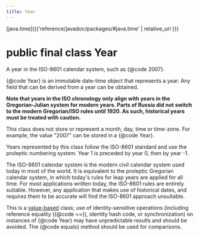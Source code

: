 ```yaml
---
title: Year
---
```


[java.time]({{'reference/javadoc/packages/#java.time' | relative_url }})

# public final class Year


A year in the ISO-8601 calendar system, such as {@code 2007}.
 <p>
 {@code Year} is an immutable date-time object that represents a year.
 Any field that can be derived from a year can be obtained.
 <p>
 <b>Note that years in the ISO chronology only align with years in the
 Gregorian-Julian system for modern years. Parts of Russia did not switch to the
 modern Gregorian/ISO rules until 1920.
 As such, historical years must be treated with caution.</b>
 <p>
 This class does not store or represent a month, day, time or time-zone.
 For example, the value "2007" can be stored in a {@code Year}.
 <p>
 Years represented by this class follow the ISO-8601 standard and use
 the proleptic numbering system. Year 1 is preceded by year 0, then by year -1.
 <p>
 The ISO-8601 calendar system is the modern civil calendar system used today
 in most of the world. It is equivalent to the proleptic Gregorian calendar
 system, in which today's rules for leap years are applied for all time.
 For most applications written today, the ISO-8601 rules are entirely suitable.
 However, any application that makes use of historical dates, and requires them
 to be accurate will find the ISO-8601 approach unsuitable.

 <p>
 This is a <a href="{@docRoot}/java/lang/doc-files/ValueBased.html">value-based</a>
 class; use of identity-sensitive operations (including reference equality
 ({@code ==}), identity hash code, or synchronization) on instances of
 {@code Year} may have unpredictable results and should be avoided.
 The {@code equals} method should be used for comparisons.